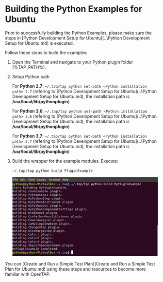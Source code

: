 # Building the Python Examples for Ubuntu

Prior to successfully building the Python Examples, please make sure the steps in [Python Development Setup for Ubuntu](..\Python Development Setup for Ubuntu.md) is executed.

Follow these steps to build the examples:

1. Open the Terminal and navigate to your Python plugin folder (%TAP_PATH%).

2. Setup Python path

    For **Python 2.7**: `~/.tap/tap python set-path <Python installation path> 2.7` (refering to [Python Development Setup for Ubuntu](..\Python Development Setup for Ubuntu.md), the installation path is **/usr/local/lib/pythonplugin**)

	For **Python 3.6**: `~/.tap/tap python set-path <Python installation path> 3.6` (refering to [Python Development Setup for Ubuntu](..\Python Development Setup for Ubuntu.md), the installation path is **/usr/local/lib/pythonplugin**)
    
    For **Python 3.7**: `~/.tap/tap python set-path <Python installation path> 3.7` (refering to [Python Development Setup for Ubuntu](..\Python Development Setup for Ubuntu.md), the installation path is **/usr/local/lib/pythonplugin**)
    
3. Build the wrapper for the example modules. Execute:

    `~/.tap/tap python build PluginExample`

    ![](../Images/Python_exe_Ubuntu.png) 

You can [Create and Run a Simple Test Plan](Create and Run a Simple Test Plan for Ubuntu.md) using these steps and resources to become more familiar with OpenTAP.
